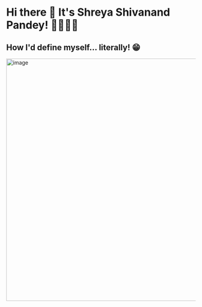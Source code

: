 # </t> Hi there 👋          It's Shreya Shivanand Pandey! 👩‍💻👩‍🎓

## How I'd define myself... literally! 😁

<img width="643" alt="image" src="https://github.com/user-attachments/assets/bcf96aa6-0e4d-46de-a5dc-6fd8d0f557a7">




<!--
**ShreyaPanday/ShreyaPanday** is a ✨ _special_ ✨ repository because its `README.md` (this file) appears on your GitHub profile.

Here are some ideas to get you started:

- 🔭 I’m currently working on ...
- 🌱 I’m currently learning ...
- 👯 I’m looking to collaborate on ...
- 🤔 I’m looking for help with ...
- 💬 Ask me about ...
- 📫 How to reach me: ...
- 😄 Pronouns: ...
- ⚡ Fun fact: ...
-->
